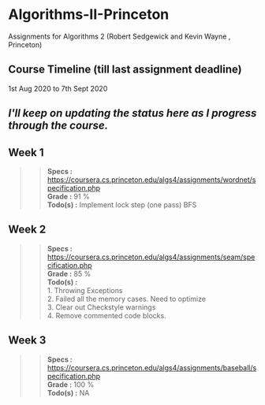 # Algorithms-II-Princeton
Assignments for Algorithms 2 (Robert Sedgewick and Kevin Wayne , Princeton)

## Course Timeline (till last assignment deadline)
1st Aug 2020 to 7th Sept 2020

## *I'll keep on updating the status here as I progress through the course.*

## Week 1

>> **Specs :** https://coursera.cs.princeton.edu/algs4/assignments/wordnet/specification.php  
>> **Grade :** 91 %  
>> **Todo(s) :** Implement lock step (one pass) BFS  
 
 
 ## Week 2
 
 >> **Specs :** https://coursera.cs.princeton.edu/algs4/assignments/seam/specification.php   
 >> **Grade :** 85 %   
 >> **Todo(s) :**    
          1. Throwing Exceptions   
          2. Failed all the memory cases. Need to optimize   
          3. Clear out Checkstyle warnings   
          4. Remove commented code blocks. 
          
 ## Week 3  
 
 >> **Specs :** https://coursera.cs.princeton.edu/algs4/assignments/baseball/specification.php   
 >> **Grade :** 100 %   
 >> **Todo(s) :**  NA     
          
 
